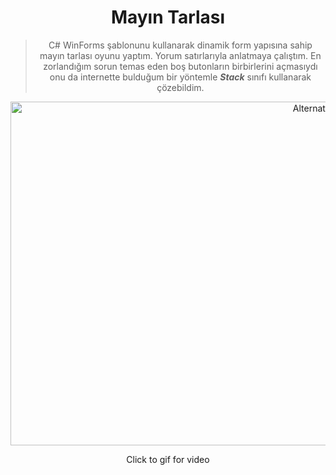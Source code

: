 # <h1 align="center" > Mayın Tarlası 

<div align="center">


>  C# WinForms şablonunu kullanarak dinamik form yapısına sahip mayın tarlası oyunu yaptım. Yorum satırlarıyla anlatmaya çalıştım. En zorlandığım sorun temas eden boş butonların birbirlerini açmasıydı onu da internette bulduğum bir yöntemle **_Stack_** sınıfı kullanarak çözebildim.

<a align="center"  href="https://user-images.githubusercontent.com/77582858/215291058-edde04ad-0621-4f52-84d6-f550a59e0a9a.mp4" title="Click for video">

<img src="https://user-images.githubusercontent.com/77582858/215286607-33d58764-3bf8-44f4-bfa7-a19205df9702.gif" alt="Alternate Text" width="980" height="550"/>

</a>

Click to gif for video





  
 
</div>
